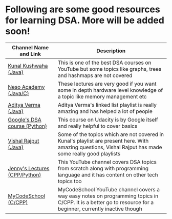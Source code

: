 # Following are some good resources for learning DSA. More will be added soon!

| Channel Name and Link | Description |
| ----------- | ----------- |
|[Kunal Kushwaha (Java)](https://www.youtube.com/watch?v=rZ41y93P2Qo&list=PL9gnSGHSqcnr_DxHsP7AW9ftq0AtAyYqJ) | This is one of the best DSA courses on YouTube but some topics like graphs, trees and hashmaps are not covered |
|[Neso Academy (Java/C)](https://www.youtube.com/watch?v=VHbSopMyc4M&list=PLBlnK6fEyqRjKA_NuK9mHmlk0dZzuP1P5) | These lectures are very good if you want some in depth hardware level knowledge of a topic like memory management etc |
|[Aditya Verma (Java)](https://www.youtube.com/c/AdityaVermaTheProgrammingLord) | Aditya Verma's linked list playlist is really amazing and has helped a lot of people |
|[Google's DSA course (Python)](https://www.udacity.com/course/data-structures-and-algorithms-in-python--ud513) | This course on Udacity is by Google itself and really helpful to cover basics |
|[Vishal Rajput (Java)](https://www.youtube.com/c/VishalRajput_1/playlists) | Some of the topics which are not covered in Kunal's playlist are present here. With amazing questions, Vishal Rajput has made some really good playlists |
|[Jenny's Lectures (CPP/Python)](https://www.youtube.com/c/JennyslecturesCSITNETJRF/playlists) | This YouTube channel covers DSA topics from scratch along with programming language and it has content on other tech topics too |
|[MyCodeSchool (C/CPP)](https://www.youtube.com/user/mycodeschool) | MyCodeSchool YouTube channel covers a way easy notes on programming topics in C/CPP. It is a better go to resource for a beginner, currently inactive though |

